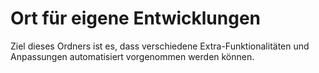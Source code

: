 # Ort für eigene Entwicklungen

Ziel dieses Ordners ist es, dass verschiedene Extra-Funktionalitäten und Anpassungen automatisiert vorgenommen werden können. 

